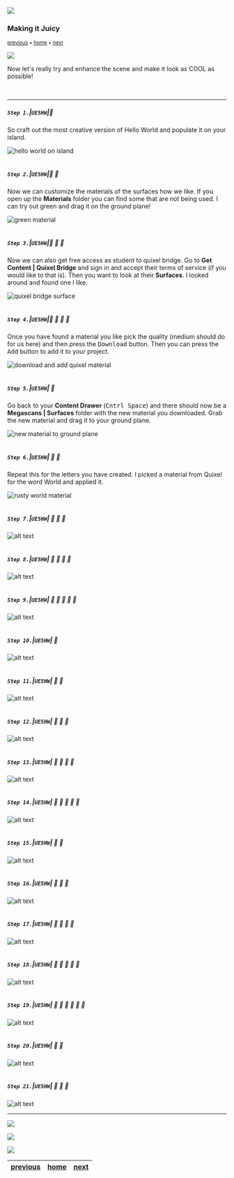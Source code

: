 ![](../images/line3.png)

### Making it Juicy

<sub>[previous](../first-hour/README.md#user-content-first-hour-in-ue4) • [home](../README.md#user-content-ue4-hello-world) • [next](../readme/README.md#user-content-readmemd-file)</sub>

![](../images/line3.png)

Now let's really try and enhance the scene and make it look as COOL as possible!

<br>

---


##### `Step 1.`\|`UE5HW`|:small_blue_diamond:

So craft out the most creative version of Hello World and populate it on your island.

![hello world on island](images/hw.png)

<img src="https://via.placeholder.com/500x2/45D7CA/45D7CA" alt="drawing" height="2px" alt = ""/>

##### `Step 2.`\|`UE5HW`|:small_blue_diamond: :small_blue_diamond: 

Now we can customize the materials of the surfaces how we like.  If you open up the **Materials** folder you can find some that are not being used.  I can try out green and drag it on the ground plane!

![green material](images/alterMaterials.png)

<img src="https://via.placeholder.com/500x2/45D7CA/45D7CA" alt="drawing" height="2px" alt = ""/>

##### `Step 3.`\|`UE5HW`|:small_blue_diamond: :small_blue_diamond: :small_blue_diamond:

Now we can also get free access as student to quixel bridge.  Go to **Get Content | Quixel Bridge** and sign in and accept their terms of service (if you would like to that is).  Then you want to look at their **Surfaces**.  I looked around and found one I like.

![quixel bridge surface](images/bridge.png)

<img src="https://via.placeholder.com/500x2/45D7CA/45D7CA" alt="drawing" height="2px" alt = ""/>

##### `Step 4.`\|`UE5HW`|:small_blue_diamond: :small_blue_diamond: :small_blue_diamond: :small_blue_diamond:

Once you have found a material you like pick the quality (medium should do for us here) and then press the <kbd>Download</kbd> button.  Then you can press the <kbd>Add</kbd> button to add it to your project.

![download and add quixel material](images/downloadAdd.png)

<img src="https://via.placeholder.com/500x2/45D7CA/45D7CA" alt="drawing" height="2px" alt = ""/>

##### `Step 5.`\|`UE5HW`| :small_orange_diamond:

Go back to your **Content Drawer** (<kbd>Cntrl Space</kbd>) and there should now be a **Megascans | Surfaces** folder with the new material you downloaded.  Grab the new material and drag it to your ground plane. 

![new material to ground plane](images/materialInstance.png)

<img src="https://via.placeholder.com/500x2/45D7CA/45D7CA" alt="drawing" height="2px" alt = ""/>

##### `Step 6.`\|`UE5HW`| :small_orange_diamond: :small_blue_diamond:

Repeat this for the letters you have created.  I picked a material from Quixel for the word World and applied it.

![rusty world material](images/repeatThisForLetters.png)

<img src="https://via.placeholder.com/500x2/45D7CA/45D7CA" alt="drawing" height="2px" alt = ""/>

##### `Step 7.`\|`UE5HW`| :small_orange_diamond: :small_blue_diamond: :small_blue_diamond:

![alt text](images/uvScaleOff.png)

<img src="https://via.placeholder.com/500x2/45D7CA/45D7CA" alt="drawing" height="2px" alt = ""/>

##### `Step 8.`\|`UE5HW`| :small_orange_diamond: :small_blue_diamond: :small_blue_diamond: :small_blue_diamond:

![alt text](images/.png)

<img src="https://via.placeholder.com/500x2/45D7CA/45D7CA" alt="drawing" height="2px" alt = ""/>

##### `Step 9.`\|`UE5HW`| :small_orange_diamond: :small_blue_diamond: :small_blue_diamond: :small_blue_diamond: :small_blue_diamond:

![alt text](images/.png)

<img src="https://via.placeholder.com/500x2/45D7CA/45D7CA" alt="drawing" height="2px" alt = ""/>

##### `Step 10.`\|`UE5HW`| :large_blue_diamond:

![alt text](images/.png)

<img src="https://via.placeholder.com/500x2/45D7CA/45D7CA" alt="drawing" height="2px" alt = ""/>

##### `Step 11.`\|`UE5HW`| :large_blue_diamond: :small_blue_diamond: 

![alt text](images/.png)

<img src="https://via.placeholder.com/500x2/45D7CA/45D7CA" alt="drawing" height="2px" alt = ""/>


##### `Step 12.`\|`UE5HW`| :large_blue_diamond: :small_blue_diamond: :small_blue_diamond: 

![alt text](images/.png)

<img src="https://via.placeholder.com/500x2/45D7CA/45D7CA" alt="drawing" height="2px" alt = ""/>

##### `Step 13.`\|`UE5HW`| :large_blue_diamond: :small_blue_diamond: :small_blue_diamond:  :small_blue_diamond: 

![alt text](images/.png)

<img src="https://via.placeholder.com/500x2/45D7CA/45D7CA" alt="drawing" height="2px" alt = ""/>

##### `Step 14.`\|`UE5HW`| :large_blue_diamond: :small_blue_diamond: :small_blue_diamond: :small_blue_diamond:  :small_blue_diamond: 

![alt text](images/.png)

<img src="https://via.placeholder.com/500x2/45D7CA/45D7CA" alt="drawing" height="2px" alt = ""/>

##### `Step 15.`\|`UE5HW`| :large_blue_diamond: :small_orange_diamond: 

![alt text](images/.png)

<img src="https://via.placeholder.com/500x2/45D7CA/45D7CA" alt="drawing" height="2px" alt = ""/>

##### `Step 16.`\|`UE5HW`| :large_blue_diamond: :small_orange_diamond:   :small_blue_diamond: 

![alt text](images/.png)

<img src="https://via.placeholder.com/500x2/45D7CA/45D7CA" alt="drawing" height="2px" alt = ""/>

##### `Step 17.`\|`UE5HW`| :large_blue_diamond: :small_orange_diamond: :small_blue_diamond: :small_blue_diamond:

![alt text](images/.png)

<img src="https://via.placeholder.com/500x2/45D7CA/45D7CA" alt="drawing" height="2px" alt = ""/>

##### `Step 18.`\|`UE5HW`| :large_blue_diamond: :small_orange_diamond: :small_blue_diamond: :small_blue_diamond: :small_blue_diamond:

![alt text](images/.png)

<img src="https://via.placeholder.com/500x2/45D7CA/45D7CA" alt="drawing" height="2px" alt = ""/>

##### `Step 19.`\|`UE5HW`| :large_blue_diamond: :small_orange_diamond: :small_blue_diamond: :small_blue_diamond: :small_blue_diamond: :small_blue_diamond:

![alt text](images/.png)

<img src="https://via.placeholder.com/500x2/45D7CA/45D7CA" alt="drawing" height="2px" alt = ""/>

##### `Step 20.`\|`UE5HW`| :large_blue_diamond: :large_blue_diamond:

![alt text](images/.png)

<img src="https://via.placeholder.com/500x2/45D7CA/45D7CA" alt="drawing" height="2px" alt = ""/>

##### `Step 21.`\|`UE5HW`| :large_blue_diamond: :large_blue_diamond: :small_blue_diamond:

![alt text](images/.png)

___

![](../images/line.png)

<img src="https://via.placeholder.com/1000x100/45D7CA/000000/?text=Next Up - README.md File">

![](../images/line.png)

| [previous](../first-hour/README.md#user-content-first-hour-in-ue4)| [home](../README.md#user-content-ue4-hello-world) | [next](../readme/README.md#user-content-readmemd-file)|
|---|---|---|
